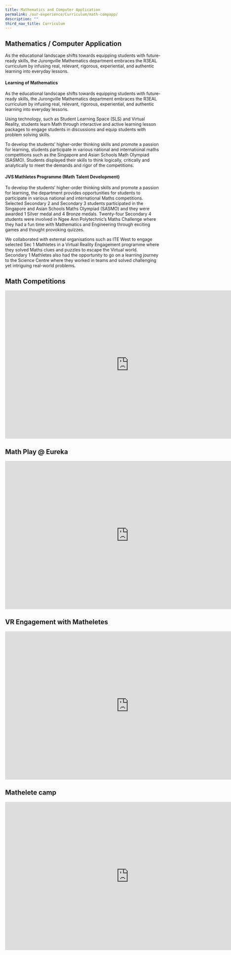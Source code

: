 ```yaml
---
title: Mathematics and Computer Application
permalink: /our-experience/Curriculum/math-compapp/
description: ""
third_nav_title: Curriculum
---
```

## Mathematics / Computer Application

As the educational landscape shifts towards equipping students with future-ready skills, the Jurongville Mathematics department embraces the R3EAL curriculum by infusing real, relevant, rigorous, experiential, and authentic learning into everyday lessons.

#### Learning of Mathematics

As the educational landscape shifts towards equipping students with future-ready skills, the Jurongville Mathematics department embraces the R3EAL curriculum by infusing real, relevant, rigorous, experiential, and authentic learning into everyday lessons. 

Using technology, such as Student Learning Space (SLS) and Virtual Reality, students learn Math through interactive and active learning lesson packages to engage students in discussions and equip students with problem solving skills. 

To develop the students’ higher-order thinking skills and promote a passion for learning, students participate in various national and international maths competitions such as the Singapore and Asian Schools Math Olympiad (SASMO). Students displayed their skills to think logically, critically and analytically to meet the demands and rigor of the competitions. 

#### JVS Mathletes Programme (Math Talent Development)

To develop the students’ higher-order thinking skills and promote a passion for learning, the department provides opportunities for students to participate in various national and international Maths competitions. Selected Secondary 2 and Secondary 3 students participated in the Singapore and Asian Schools Maths Olympiad (SASMO) and they were awarded 1 Silver medal and 4 Bronze medals. Twenty-four Secondary 4 students were involved in Ngee Ann Polytechnic’s Maths Challenge where they had a fun time with Mathematics and Engineering through exciting games and thought provoking quizzes.

We collaborated with external organisations such as ITE West to engage selected Sec 1 Mathletes in a Virtual Reality Engagement programme where they solved Maths clues and puzzles to escape the Virtual world. Secondary 1 Mathletes also had the opportunity to go on a learning journey to the Science Centre where they worked in teams and solved challenging yet intriguing real-world problems.

## Math Competitions&nbsp;

<iframe src="https://docs.google.com/presentation/d/e/2PACX-1vQOP92iMpPGxDwAwHSawSnLK6_o3XsRAnE97VznbDnXNNlTryVXrYGV8FIeO-ot35c1saUhBYKtr76L/embed?start=true&loop=true&delayms=5000" frameborder="0" width="800" height="479" allowfullscreen="true" mozallowfullscreen="true" webkitallowfullscreen="true"></iframe>

## Math Play @ Eureka&nbsp;

<iframe src="https://docs.google.com/presentation/d/e/2PACX-1vS6tehN974BQ2ltWmWeUJhec71A7nsB_730n-zsfUKGOAfp-74WwmhRsxV4pzgEV32Mt7o8cYckrAMk/embed?start=true&loop=true&delayms=5000" frameborder="0" width="800" height="479" allowfullscreen="true" mozallowfullscreen="true" webkitallowfullscreen="true"></iframe>

## VR Engagement with Matheletes&nbsp;

<iframe src="https://docs.google.com/presentation/d/e/2PACX-1vSoE_lMJF90_5QHaoKmg241HA_tsDN4itjbAo9jHsgP3Jnq3KiexSUCwhCcYMznLyhFHjnd8SY1jvqf/embed?start=true&loop=true&delayms=5000" frameborder="0" width="800" height="479" allowfullscreen="true" mozallowfullscreen="true" webkitallowfullscreen="true"></iframe>

## Mathelete camp

<iframe src="https://docs.google.com/presentation/d/e/2PACX-1vRE62f3Z_Zm4jF5uCV3mArAbA--IJkb8eDP6rJGDtUFxVwN6IjIBmPOFRfitVKkk_R7qYAeXjjsLmoS/embed?start=true&loop=true&delayms=5000" frameborder="0" width="800" height="479" allowfullscreen="true" mozallowfullscreen="true" webkitallowfullscreen="true"></iframe>

